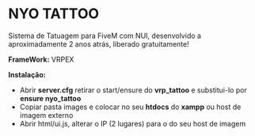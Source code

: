 # NYO TATTOO
Sistema de Tatuagem para FiveM com NUI, desenvolvido a aproximadamente 2 anos atrás, liberado gratuitamente!

**FrameWork:** VRPEX


**Instalação:** 
* Abrir **server.cfg** retirar o start/ensure do **vrp_tattoo** e substitui-lo por **ensure nyo_tattoo**
* Copiar pasta images e colocar no seu **htdocs** do **xampp** ou host de imagem externo
* Abrir html/ui.js, alterar o IP (2 lugares) para o do seu host de imagem
